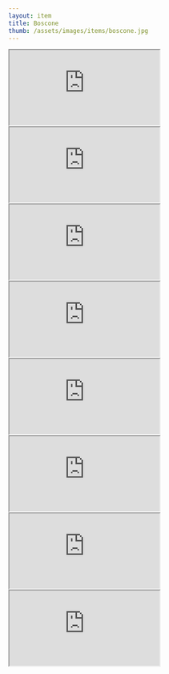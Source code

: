 ```yaml
---
layout: item
title: Boscone
thumb: /assets/images/items/boscone.jpg
---
```

<iframe src="http://magic-items.herokuapp.com/item/embed/7w3hzfh"></iframe>
<iframe src="http://magic-items.herokuapp.com/item/embed/5pjtkec"></iframe>
<iframe src="http://magic-items.herokuapp.com/item/embed/arv7lah"></iframe>
<iframe src="http://magic-items.herokuapp.com/item/embed/e5tm67n"></iframe>
<iframe src="http://magic-items.herokuapp.com/item/embed/3ed35ug"></iframe>

<iframe src="http://magic-items.herokuapp.com/item/embed/45d7bv3"></iframe>
<iframe src="http://magic-items.herokuapp.com/item/embed/fdz7tpq"></iframe>
<iframe src="http://magic-items.herokuapp.com/item/embed/d6dmtxo"></iframe>

